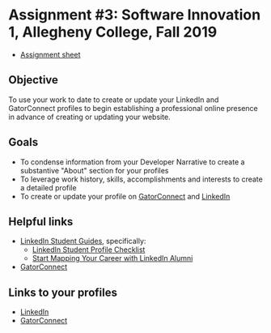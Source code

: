 # Assignment #3: Software Innovation 1, Allegheny College, Fall 2019

* [Assignment sheet](CMPSC%20480%20-%20Assignment%203.pdf)

## Objective

To use your work to date to create or update your LinkedIn and GatorConnect profiles to begin establishing a professional online presence in advance of creating or updating your website.

## Goals

* To condense information from your Developer Narrative to create a substantive "About" section for your profiles
* To leverage work history, skills, accomplishments and interests to create a detailed profile
* To create or update your profile on [GatorConnect](https://sites.allegheny.edu/gatorconnect/) and [LinkedIn](https://www.linkedin.com)

## Helpful links

* [LinkedIn Student Guides](https://students.linkedin.com/), specifically:
    * [LinkedIn Student Profile Checklist](https://university.linkedin.com/content/dam/university/global/en_US/site/pdf/LinkedIn%20Profile%20Checklist%20-%20College%20Students.pdf)
    * [Start Mapping Your Career with LinkedIn Alumni](https://blog.linkedin.com/2013/01/30/start-mapping-your-career-with-linkedin-alumni)
* [GatorConnect](https://sites.allegheny.edu/gatorconnect/)

## Links to your profiles

* [LinkedIn](https://www.linkedin.com/in/marisolsantacruz2020/)
* [GatorConnect](https://gators.force.com/alumni/Profile_Page1)
